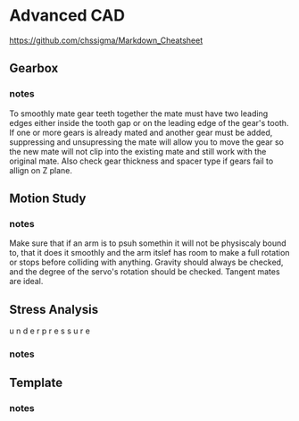 # Advanced CAD

https://github.com/chssigma/Markdown_Cheatsheet

## Gearbox

### notes
To smoothly mate gear teeth together the mate must have two leading edges either inside the tooth gap or on the leading edge of the gear's tooth. If one or more gears is already mated and another gear must be added, suppressing and unsupressing the mate will allow you to move the gear so the new mate will not clip into the existing mate and still work with the original mate. Also check gear thickness and spacer type if gears fail to allign on Z plane.

## Motion Study

### notes
Make sure that if an arm is to psuh somethin it will not be physiscaly bound to, that it does it smoothly and the arm itslef has room to make a full rotation or stops before colliding with anything. Gravity should always be checked, and the degree of the servo's rotation should be checked. Tangent mates are ideal.

## Stress Analysis
u n d e r  p r e s s u r e
### notes

## Template
### notes
